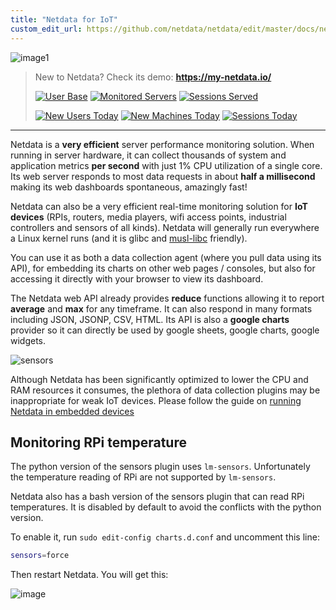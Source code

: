 ```yaml
---
title: "Netdata for IoT"
custom_edit_url: https://github.com/netdata/netdata/edit/master/docs/netdata-for-IoT.md
---
```




![image1](https://cloud.githubusercontent.com/assets/2662304/14252446/11ae13c4-fa90-11e5-9d03-d93a3eb3317a.gif)

> New to Netdata? Check its demo: **<https://my-netdata.io/>**
>
>[![User
>Base](https://registry.my-netdata.io/api/v1/badge.svg?chart=netdata.registry_entries&dimensions=persons&label=user%20base&units=null&value_color=blue&precision=0&v41)](https://registry.my-netdata.io/#netdata_registry)
>[![Monitored
>Servers](https://registry.my-netdata.io/api/v1/badge.svg?chart=netdata.registry_entries&dimensions=machines&label=servers%20monitored&units=null&value_color=orange&precision=0&v41)](https://registry.my-netdata.io/#netdata_registry)
>[![Sessions
>Served](https://registry.my-netdata.io/api/v1/badge.svg?chart=netdata.registry_sessions&label=sessions%20served&units=null&value_color=yellowgreen&precision=0&v41)](https://registry.my-netdata.io/#netdata_registry)
>
>[![New Users
>Today](https://registry.my-netdata.io/api/v1/badge.svg?chart=netdata.registry_entries&dimensions=persons&after=-86400&options=unaligned&group=incremental-sum&label=new%20users%20today&units=null&value_color=blue&precision=0&v40)](https://registry.my-netdata.io/#netdata_registry)
>[![New Machines
>Today](https://registry.my-netdata.io/api/v1/badge.svg?chart=netdata.registry_entries&dimensions=machines&group=incremental-sum&after=-86400&options=unaligned&label=servers%20added%20today&units=null&value_color=orange&precision=0&v40)](https://registry.my-netdata.io/#netdata_registry)
>[![Sessions
>Today](https://registry.my-netdata.io/api/v1/badge.svg?chart=netdata.registry_sessions&after=-86400&group=incremental-sum&options=unaligned&label=sessions%20served%20today&units=null&value_color=yellowgreen&precision=0&v40)](https://registry.my-netdata.io/#netdata_registry)

---

Netdata is a **very efficient** server performance monitoring solution. When running in server hardware, it can collect
thousands of system and application metrics **per second** with just 1% CPU utilization of a single core. Its web server
responds to most data requests in about **half a millisecond** making its web dashboards spontaneous, amazingly fast!

Netdata can also be a very efficient real-time monitoring solution for **IoT devices** (RPIs, routers, media players,
wifi access points, industrial controllers and sensors of all kinds). Netdata will generally run everywhere a Linux
kernel runs (and it is glibc and [musl-libc](https://www.musl-libc.org/) friendly).

You can use it as both a data collection agent (where you pull data using its API), for embedding its charts on other
web pages / consoles, but also for accessing it directly with your browser to view its dashboard.

The Netdata web API already provides **reduce** functions allowing it to report **average** and **max** for any
timeframe. It can also respond in many formats including JSON, JSONP, CSV, HTML. Its API is also a **google charts**
provider so it can directly be used by google sheets, google charts, google widgets.

![sensors](https://cloud.githubusercontent.com/assets/2662304/15339745/8be84540-1c8e-11e6-9e9a-106dea7539b6.gif)

Although Netdata has been significantly optimized to lower the CPU and RAM resources it consumes, the plethora of data
collection plugins may be inappropriate for weak IoT devices. Please follow the guide on [running Netdata in embedded
devices](/docs/performance)

## Monitoring RPi temperature

The python version of the sensors plugin uses `lm-sensors`. Unfortunately the temperature reading of RPi are not
supported by `lm-sensors`.

Netdata also has a bash version of the sensors plugin that can read RPi temperatures. It is disabled by default to avoid
the conflicts with the python version.

To enable it, run `sudo edit-config charts.d.conf` and uncomment this line:

```sh
sensors=force
```

Then restart Netdata. You will get this:

![image](https://user-images.githubusercontent.com/2662304/29658868-23aa65ae-88c5-11e7-9dad-c159600db5cc.png)



